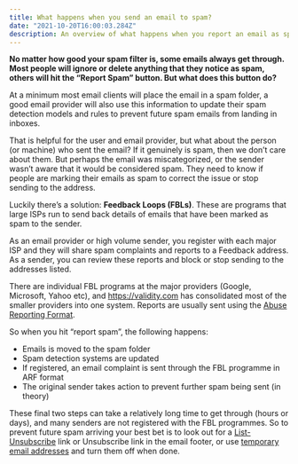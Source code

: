 ```yaml
---
title: What happens when you send an email to spam?
date: "2021-10-20T16:00:03.284Z"
description: An overview of what happens when you report an email as spam, and what a Feedback Loop (FBL) is
---
```


**No matter how good your spam filter is, some emails always get through. Most people will ignore or delete anything that they notice as spam, others will hit the “Report Spam” button. But what does this button do?**

At a minimum most email clients will place the email in a spam folder, a good email provider will also use this information to update their spam detection models and rules to prevent future spam emails from landing in inboxes.

That is helpful for the user and email provider, but what about the person (or machine) who sent the email? If it genuinely is spam, then we don’t care about them. But perhaps the email was miscategorized, or the sender wasn’t aware that it would be considered spam. They need to know if people are marking their emails as spam to correct the issue or stop sending to the address.

Luckily there’s a solution: **Feedback Loops (FBLs)**. These are programs that large ISPs run to send back details of emails that have been marked as spam to the sender.

As an email provider or high volume sender, you register with each major ISP and they will share spam complaints and reports to a Feedback address. As a sender, you can review these reports and block or stop sending to the addresses listed.

There are individual FBL programs at the major providers (Google, Microsoft, Yahoo etc), and https://validity.com has consolidated most of the smaller providers into one system. Reports are usually sent using the [Abuse Reporting Format](https://en.wikipedia.org/wiki/Abuse_Reporting_Format).

So when you hit “report spam”, the following happens:

- Emails is moved to the spam folder
- Spam detection systems are updated
- If registered, an email complaint is sent through the FBL programme in ARF format
- The original sender takes action to prevent further spam being sent (in theory)

These final two steps can take a relatively long time to get through (hours or days), and many senders are not registered with the FBL programmes. So to prevent future spam arriving your best bet is to look out for a [List-Unsubscribe](https://www.litmus.com/blog/the-ultimate-guide-to-list-unsubscribe/) link or Unsubscribe link in the email footer, or use [temporary email addresses](https://www.idbloc.co/) and turn them off when done.